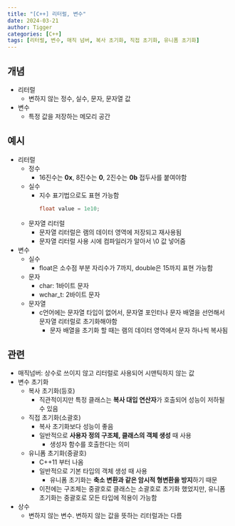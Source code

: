 ```yaml
---
title: "[C++] 리터럴, 변수"
date: 2024-03-21
author: Tigger
categories: [C++]
tags: [리터럴, 변수, 매직 넘버, 복사 초기화, 직접 초기화, 유니폼 초기화]
---
```


## 개념
+ 리터럴
  + 변하지 않는 정수, 실수, 문자, 문자열 값
+ 변수
  + 특정 값을 저장하는 메모리 공간

## 예시
+ 리터럴
  + 정수
    + 16진수는 **0x**, 8진수는 **0**, 2진수는 **0b** 접두사를 붙여야함
  + 실수
    + 지수 표기법으로도 표현 가능함
		```cpp
		float value = 1e10;
		```
  + 문자열 리터럴
    + 문자열 리터럴은 램의 데이터 영역에 저장되고 재사용됨
    + 문자열 리터럴 사용 시에 컴파일러가 알아서 \0 값 넣어줌
+ 변수
  + 실수
    + float은 소수점 부분 자리수가 7까지, double은 15까지 표현 가능함
  + 문자
    + char: 1바이트 문자
    + wchar_t: 2바이트 문자
  + 문자열
    + c언어에는 문자열 타입이 없어서, 문자열 포인터나 문자 배열을 선언해서 문자열 리터럴로 초기화해야함
      + 문자 배열을 초기화 할 때는 램의 데이터 영역에서 문자 하나씩 복사됨

## 관련
+ 매직넘버: 상수로 쓰이지 않고 리터럴로 사용되어 시맨틱하지 않는 값
+ 변수 초기화
  + 복사 초기화(등호)
    + 직관적이지만 특정 클래스는 **복사 대입 연산자**가 호출되어 성능이 저하될 수 있음
  + 직접 초기화(소괄호)
    + 복사 초기화보다 성능이 좋음
    + 일반적으로 **사용자 정의 구조체, 클래스의 객체 생성** 때 사용
      + 생성자 함수를 호출한다는 의미
  + 유니폼 초기화(중괄호)
    + C++11 부터 나옴
    + 일반적으로 기본 타입의 객체 생성 때 사용
      + 유니폼 초기화는 **축소 변환과 같은 암시적 형변환을 방지**하기 때문
    + 이전에는 구조체는 중괄호로 클래스는 소괄호로 초기화 했었지만, 유니폼 초기화는 중괄호로 모든 타입에 적용이 가능함
+ 상수
  + 변하지 않는 변수. 변하지 않는 값을 뜻하는 리터럴과는 다름
